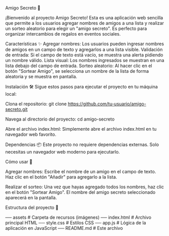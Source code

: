 Amigo Secreto 🎁

¡Bienvenido al proyecto Amigo Secreto! Esta es una aplicación web sencilla que permite a los usuarios agregar nombres de amigos a una lista y realizar un sorteo aleatorio para elegir un "amigo secreto". Es perfecto para organizar intercambios de regalos en eventos sociales.

Características ✨
Agregar nombres: Los usuarios pueden ingresar nombres de amigos en un campo de texto y agregarlos a una lista visible.
Validación de entrada: Si el campo de texto está vacío, se muestra una alerta pidiendo un nombre válido.
Lista visual: Los nombres ingresados se muestran en una lista debajo del campo de entrada.
Sorteo aleatorio: Al hacer clic en el botón "Sortear Amigo", se selecciona un nombre de la lista de forma aleatoria y se muestra en pantalla.

Instalación 🛠️
Sigue estos pasos para ejecutar el proyecto en tu máquina local:

Clona el repositorio:
git clone https://github.com/tu-usuario/amigo-secreto.git

Navega al directorio del proyecto:
cd amigo-secreto

Abre el archivo index.html:
Simplemente abre el archivo index.html en tu navegador web favorito.

Dependencias 📦
Este proyecto no requiere dependencias externas. Solo necesitas un navegador web moderno para ejecutarlo.

Cómo usar 🚀

Agregar nombres:
Escribe el nombre de un amigo en el campo de texto.
Haz clic en el botón "Añadir" para agregarlo a la lista.

Realizar el sorteo:
Una vez que hayas agregado todos los nombres, haz clic en el botón "Sortear Amigo".
El nombre del amigo secreto seleccionado aparecerá en la pantalla.

Estructura del proyecto 📂

── assets       # Carpeta de recursos (imágenes)
── index.html   # Archivo principal HTML
── style.css    # Estilos CSS
── app.js       # Lógica de la aplicación en JavaScript
── README.md    # Este archivo
